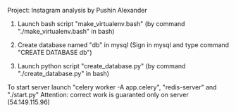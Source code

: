 Project: Instagram analysis by Pushin Alexander



1) Launch bash script "make_virtualenv.bash" (by command "./make_virtualenv.bash" in bash)

2) Create database named "db" in mysql (Sign in mysql and type command "CREATE DATABASE db")

3) Launch python script "create_database.py" (by command "./create_database.py" in bash)


To start server launch "celery worker -A app.celery", "redis-server" and "./start.py"
Attention: correct work is guaranted only on server (54.149.115.96)
